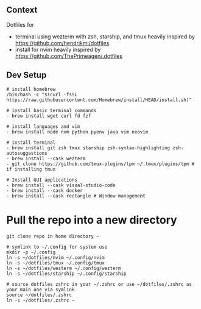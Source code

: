 ## Context
Dotfiles for 
- terminal using wezterm with zsh, starship, and tmux heavily inspired by https://github.com/hendrikmi/dotfiles
- install for nvim heavily inspired by https://github.com/ThePrimeagen/.dotfiles

## Dev Setup
```
# install homebrew
/bin/bash -c "$(curl -fsSL https://raw.githubusercontent.com/Homebrew/install/HEAD/install.sh)"

# install basic terminal commands
- brew install wget curl fd fzf

# install languages and vim
- brew install node nvm python pyenv java vim neovim 

# install terminal
- brew install git zsh tmux starship zsh-syntax-highlighting zsh-autosuggestions
- brew install --cask wezterm
- git clone https://github.com/tmux-plugins/tpm ~/.tmux/plugins/tpm # if installing tmux 

# Install GUI applications
- brew install --cask visual-studio-code
- brew install --cask docker
- brew install --cask rectangle # Window management
```


# Pull the repo into a new directory
```
git clone repo in home directory ~

# symlink to ~/.config for system use
mkdir -p ~/.config
ln -s ~/dotfiles/nvim ~/.config/nvim
ln -s ~/dotfiles/tmux ~/.config/tmux
ln -s ~/dotfiles/wezterm ~/.config/wezterm
ln -s ~/dotfiles/starship ~/.config/starship

# source dotfiles zshrc in your ~/.zshrc or use ~/dotfiles/.zshrc as your main one via symlink
source ~/dotfiles/.zshrc
ln -s ~/dotfiles/.zshrc ~
```
